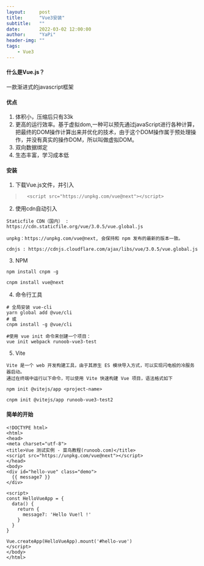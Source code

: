 ```yaml
---
layout:     post
title:      "Vue3安装"
subtitle:   ""
date:       2022-03-02 12:00:00
author:     "YaPi"
header-img: ""
tags:
    - Vue3
---
```


#### 什么是Vue.js？
一款渐进式的javascript框架

#### 优点

1. 体积小，压缩后只有33k
2. 更高的运行效率。基于虚拟dom,一种可以预先通过javaScript进行各种计算，把最终的DOM操作计算出来并优化的技术，由于这个DOM操作属于预处理操作，并没有真实的操作DOM，所以叫做虚拟DOM。
3. 双向数据绑定
4. 生态丰富，学习成本低

#### 安装

1. 下载Vue.js文件，并引入
> 		<script src="https://unpkg.com/vue@next"></script>

2. 使用cdn自动引入

```
Staticfile CDN（国内） : https://cdn.staticfile.org/vue/3.0.5/vue.global.js

unpkg：https://unpkg.com/vue@next, 会保持和 npm 发布的最新的版本一致。

cdnjs : https://cdnjs.cloudflare.com/ajax/libs/vue/3.0.5/vue.global.js
```

3. NPM

```text
npm install cnpm -g

cnpm install vue@next
```

4. 命令行工具

```text
# 全局安装 vue-cli
yarn global add @vue/cli
# 或
cnpm install -g @vue/cli

#使用 vue init 命令来创建一个项目：
vue init webpack runoob-vue3-test
```

5. Vite

```text
Vite 是一个 web 开发构建工具，由于其原生 ES 模块导入方式，可以实现闪电般的冷服务器启动。
通过在终端中运行以下命令，可以使用 Vite 快速构建 Vue 项目，语法格式如下

npm init @vitejs/app <project-name>

cnpm init @vitejs/app runoob-vue3-test2
```
#### 简单的开始

```
<!DOCTYPE html>
<html>
<head>
<meta charset="utf-8">
<title>Vue 测试实例 - 菜鸟教程(runoob.com)</title>
<script src="https://unpkg.com/vue@next"></script>
</head>
<body>
<div id="hello-vue" class="demo">
  {{ message7 }}
</div>

<script>
const HelloVueApp = {
  data() {
    return {
      message7: 'Hello Vue!l !'
    }
  }
}

Vue.createApp(HelloVueApp).mount('#hello-vue')
</script>
</body>
</html>
```